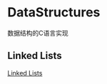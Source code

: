 # DataStructures
数据结构的C语言实现
<h2>Linked Lists</h2>
<a href="https://www.cs.cmu.edu/~adamchik/15-121/lectures/Linked%20Lists/linked%20lists.html">Linked Lists</a>